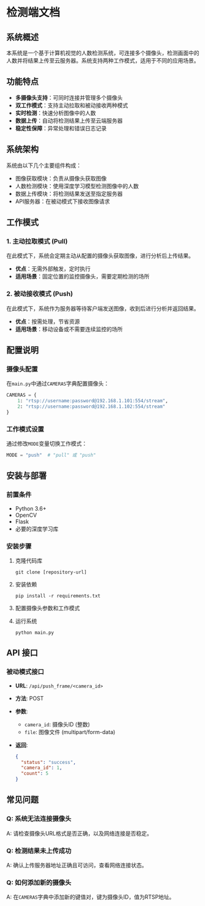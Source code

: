 # 检测端文档

## 系统概述

本系统是一个基于计算机视觉的人数检测系统，可连接多个摄像头，检测画面中的人数并将结果上传至云服务器。系统支持两种工作模式，适用于不同的应用场景。

## 功能特点

- **多摄像头支持**：可同时连接并管理多个摄像头
- **双工作模式**：支持主动拉取和被动接收两种模式
- **实时检测**：快速分析图像中的人数
- **数据上传**：自动将检测结果上传至云端服务器
- **稳定性保障**：异常处理和错误日志记录

## 系统架构

系统由以下几个主要组件构成：

- 图像获取模块：负责从摄像头获取图像
- 人数检测模块：使用深度学习模型检测图像中的人数
- 数据上传模块：将检测结果发送至指定服务器
- API服务器：在被动模式下接收图像请求

## 工作模式

### 1. 主动拉取模式 (Pull)

在此模式下，系统会定期主动从配置的摄像头获取图像，进行分析后上传结果。

- **优点**：无需外部触发，定时执行
- **适用场景**：固定位置的监控摄像头，需要定期检测的场所

### 2. 被动接收模式 (Push)

在此模式下，系统作为服务器等待客户端发送图像，收到后进行分析并返回结果。

- **优点**：按需处理，节省资源
- **适用场景**：移动设备或不需要连续监控的场所

## 配置说明

### 摄像头配置

在`main.py`中通过`CAMERAS`字典配置摄像头：

```python
CAMERAS = {
    1: "rtsp://username:password@192.168.1.101:554/stream",
    2: "rtsp://username:password@192.168.1.102:554/stream"
}
```

### 工作模式设置

通过修改`MODE`变量切换工作模式：

```python
MODE = "push"  # "pull" 或 "push"
```

## 安装与部署

### 前置条件

- Python 3.6+
- OpenCV
- Flask
- 必要的深度学习库

### 安装步骤

1. 克隆代码库
   
   ```
   git clone [repository-url]
   ```

2. 安装依赖
   
   ```
   pip install -r requirements.txt
   ```

3. 配置摄像头参数和工作模式

4. 运行系统
   
   ```
   python main.py
   ```

## API 接口

### 被动模式接口

- **URL**: `/api/push_frame/<camera_id>`
- **方法**: POST
- **参数**: 
  - `camera_id`: 摄像头ID (整数)
  - `file`: 图像文件 (multipart/form-data)
- **返回**: 
  
  ```json
  {
    "status": "success",
    "camera_id": 1,
    "count": 5
  }
  ```

## 常见问题

### Q: 系统无法连接摄像头

A: 请检查摄像头URL格式是否正确，以及网络连接是否稳定。

### Q: 检测结果未上传成功

A: 确认上传服务器地址正确且可访问，查看网络连接状态。

### Q: 如何添加新的摄像头

A: 在`CAMERAS`字典中添加新的键值对，键为摄像头ID，值为RTSP地址。
